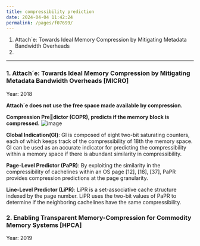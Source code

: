 ```yaml
---
title: compressibility prediction
date: 2024-04-04 11:42:24
permalink: /pages/f07699/
---
```


1. Attach´e: Towards Ideal Memory Compression by Mitigating Metadata Bandwidth Overheads
2. 

---
### 1. Attach´e: Towards Ideal Memory Compression by Mitigating Metadata Bandwidth Overheads [MICRO]
Year: 2018

**Attach´e does not use the free space made available by compression.**

**Compression Predictor (COPR), predicts if the memory block is compressed.**
![image](https://github.com/hitqshao/qishao-notes/assets/23403286/5fdac0b6-1921-4b9f-bbf5-2c86549e74e5)

**Global Indication(GI)**: GI is composed of eight two-bit saturating counters, each of which keeps track of the compressibility of 18th the memory space. 
GI can be used as an accurate indicator for predicting the compressibility within a memory space if there is abundant similarity in compressibility.

**Page-Level Predictor (PaPR)**: By exploiting the similarity in the compressibility of cachelines within an OS page [12], [18], [37], PaPR provides compression predictions at the page granularity.

**Line-Level Predictor (LiPR)**:  LiPR is a set-associative cache structure indexed by the page number. LiPR uses the two-bit values of PaPR to determine if the neighboring cachelines have the same compressibility.

### 2. Enabling Transparent Memory-Compression for Commodity Memory Systems [HPCA]
Year: 2019


